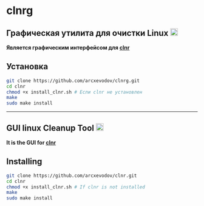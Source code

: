 # **clnrg**

## Графическая утилита для очистки Linux <img src="https://media.tenor.com/fP_RQeMnWecAAAAj/penguin-wiping-floor.gif" width="20">

**Является графическим интерфейсом для [clnr](https://github.com/arcxevodov/clnr)**

## Установка

```bash
git clone https://github.com/arcxevodov/clnrg.git
cd clnr
chmod +x install_clnr.sh # Если clnr не установлен
make
sudo make install
```

---

## GUI linux Cleanup Tool <img src="https://media.tenor.com/fP_RQeMnWecAAAAj/penguin-wiping-floor.gif" width="20">

**It is the GUI for [clnr](https://github.com/arcxevodov/clnr)**

## Installing

```bash
git clone https://github.com/arcxevodov/clnr.git
cd clnr
chmod +x install_clnr.sh # If clnr is not installed
make
sudo make install
```
